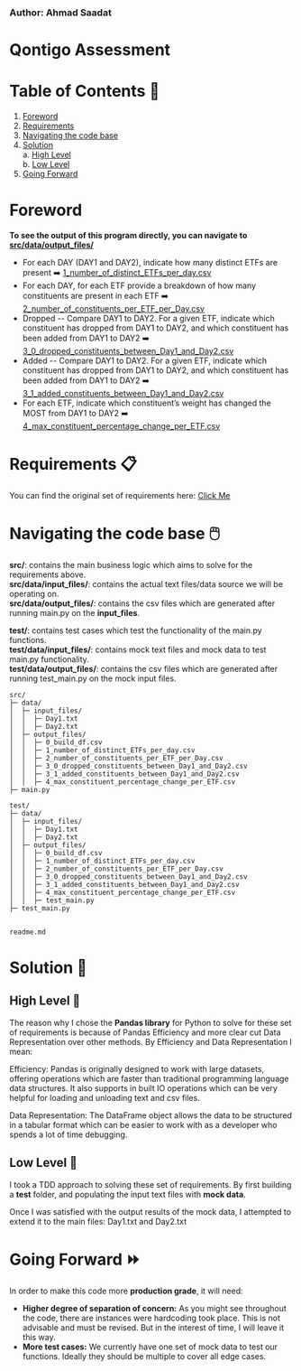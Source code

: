 ### Author: Ahmad Saadat
# Qontigo Assessment 

# Table of Contents 📝

1. [Foreword](#foreword)
1. [Requirements](#requirements)
2. [Navigating the code base](#navigating-the-code-base)
3. [Solution](#solution) <br>
    a. [High Level](#high-level) <br>
    b. [Low Level](#low-level)
4. [Going Forward](#going-forward)

# Foreword

**To see the output of this program directly, you can navigate to [src/data/output_files/](https://github.com/ahmadsaadat/Work_Python_Assessment_Qontigo/tree/main/src/data/output_files)**

- For each DAY (DAY1 and DAY2), indicate how many distinct ETFs are present ➡️ [1_number_of_distinct_ETFs_per_day.csv](https://github.com/ahmadsaadat/Work_Python_Assessment_Qontigo/blob/main/src/data/output_files/1_number_of_distinct_ETFs_per_day.csv)
- For each DAY, for each ETF provide a breakdown of how many constituents are present in each ETF ➡️ [2_number_of_constituents_per_ETF_per_Day.csv](https://github.com/ahmadsaadat/Work_Python_Assessment_Qontigo/blob/main/src/data/output_files/2_number_of_constituents_per_ETF_per_Day.csv)
- Dropped -- Compare DAY1 to DAY2. For a given ETF, indicate which constituent has dropped from DAY1 to DAY2, and which constituent has been added from DAY1 to DAY2 ➡️ [3_0_dropped_constituents_between_Day1_and_Day2.csv](https://github.com/ahmadsaadat/Work_Python_Assessment_Qontigo/blob/main/src/data/output_files/3_0_dropped_constituents_between_Day1_and_Day2.csv)
- Added -- Compare DAY1 to DAY2. For a given ETF, indicate which constituent has dropped from DAY1 to DAY2, and which constituent has been added from DAY1 to DAY2 ➡️ [3_1_added_constituents_between_Day1_and_Day2.csv](https://github.com/ahmadsaadat/Work_Python_Assessment_Qontigo/blob/main/src/data/output_files/3_1_added_constituents_between_Day1_and_Day2.csv)
- For each ETF, indicate which constituent’s weight has changed the MOST from DAY1 to DAY2 ➡️ [4_max_constituent_percentage_change_per_ETF.csv](https://github.com/ahmadsaadat/Work_Python_Assessment_Qontigo/blob/main/src/data/output_files/4_max_constituent_percentage_change_per_ETF.csv)


# Requirements 📋

You can find the original set of requirements here: [Click Me](https://qontigo-assessment.s3.amazonaws.com/Coding+Exercise.pdf)

# Navigating the code base :computer_mouse:
**src/**: contains the main business logic which aims to solve for the requirements above. <br>
**src/data/input_files/**: contains the actual text files/data source we will be operating on. <br>
**src/data/output_files/**: contains the csv files which are generated after running main.py on the **input_files**. <br>

**test/**: contains test cases which test the functionality of the main.py functions. <br>
**test/data/input_files/**: contains mock text files and mock data to test main.py functionality. <br>
**test/data/output_files/**: contains the csv files which are generated after running test_main.py on the mock input files.<br>


```
src/
├─ data/
│  ├─ input_files/
│  │  ├─ Day1.txt
│  │  ├─ Day2.txt
│  ├─ output_files/
│  │  ├─ 0_build_df.csv
│  │  ├─ 1_number_of_distinct_ETFs_per_day.csv
│  │  ├─ 2_number_of_constituents_per_ETF_per_Day.csv
│  │  ├─ 3_0_dropped_constituents_between_Day1_and_Day2.csv
│  │  ├─ 3_1_added_constituents_between_Day1_and_Day2.csv
│  │  ├─ 4_max_constituent_percentage_change_per_ETF.csv
├─ main.py

test/
├─ data/
│  ├─ input_files/
│  │  ├─ Day1.txt
│  │  ├─ Day2.txt
│  ├─ output_files/
│  │  ├─ 0_build_df.csv
│  │  ├─ 1_number_of_distinct_ETFs_per_day.csv
│  │  ├─ 2_number_of_constituents_per_ETF_per_Day.csv
│  │  ├─ 3_0_dropped_constituents_between_Day1_and_Day2.csv
│  │  ├─ 3_1_added_constituents_between_Day1_and_Day2.csv
│  │  ├─ 4_max_constituent_percentage_change_per_ETF.csv
│  │  ├─ test_main.py
├─ test_main.py


readme.md

```

# Solution 🔧

## High Level 🐼
The reason why I chose the **Pandas library** for Python to solve for these set of requirements is because of Pandas Efficiency and more clear cut Data Representation over other methods. By Efficiency and Data Representation I mean:

Efficiency: Pandas is originally designed to work with large datasets, offering operations which are faster than traditional programming language data structures. It also supports in built IO operations which can be very helpful for loading and unloading text and csv files.

Data Representation: The DataFrame object allows the data to be structured in a tabular format which can be easier to work with as a developer who spends a lot of time debugging.

## Low Level 🧪
I took a TDD approach to solving these set of requirements. By first building a **test** folder, and populating the input text files with **mock data**.

Once I was satisfied with the output results of the mock data, I attempted to extend it to the main files: Day1.txt and Day2.txt


# Going Forward ⏩

In order to make this code more **production grade**, it will need:
- **Higher degree of separation of concern:** As you might see throughout the code, there are instances were hardcoding took place. This is not advisable and must be revised. But in the interest of time, I will leave it this way.
- **More test cases:** We currently have one set of mock data to test our functions. Ideally they should be multiple to cover all edge cases.

# 